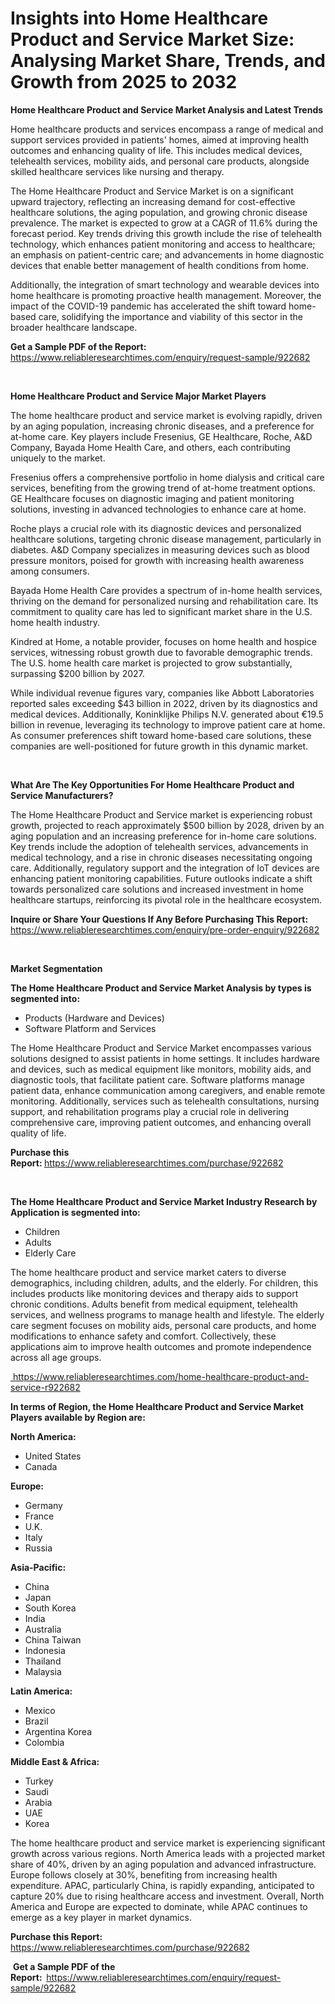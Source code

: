 <p><h1>Insights into Home Healthcare Product and Service Market Size: Analysing Market Share, Trends, and Growth from 2025 to 2032</h1></p><p><strong>Home Healthcare Product and Service Market Analysis and Latest Trends</strong></p>
<p><p>Home healthcare products and services encompass a range of medical and support services provided in patients' homes, aimed at improving health outcomes and enhancing quality of life. This includes medical devices, telehealth services, mobility aids, and personal care products, alongside skilled healthcare services like nursing and therapy.</p><p>The Home Healthcare Product and Service Market is on a significant upward trajectory, reflecting an increasing demand for cost-effective healthcare solutions, the aging population, and growing chronic disease prevalence. The market is expected to grow at a CAGR of 11.6% during the forecast period. Key trends driving this growth include the rise of telehealth technology, which enhances patient monitoring and access to healthcare; an emphasis on patient-centric care; and advancements in home diagnostic devices that enable better management of health conditions from home.</p><p>Additionally, the integration of smart technology and wearable devices into home healthcare is promoting proactive health management. Moreover, the impact of the COVID-19 pandemic has accelerated the shift toward home-based care, solidifying the importance and viability of this sector in the broader healthcare landscape.</p></p>
<p><strong>Get a Sample PDF of the Report:&nbsp;</strong> <a href="https://www.reliableresearchtimes.com/enquiry/request-sample/922682?utm_campaign=3282&utm_medium=2&utm_source=Github&utm_content=ia&utm_term=19042025&utm_id=home-healthcare-product-and-service">https://www.reliableresearchtimes.com/enquiry/request-sample/922682</a></p>
<p>&nbsp;</p>
<p><strong>Home Healthcare Product and Service Major Market Players</strong></p>
<p><p>The home healthcare product and service market is evolving rapidly, driven by an aging population, increasing chronic diseases, and a preference for at-home care. Key players include Fresenius, GE Healthcare, Roche, A&D Company, Bayada Home Health Care, and others, each contributing uniquely to the market.</p><p>Fresenius offers a comprehensive portfolio in home dialysis and critical care services, benefiting from the growing trend of at-home treatment options. GE Healthcare focuses on diagnostic imaging and patient monitoring solutions, investing in advanced technologies to enhance care at home.</p><p>Roche plays a crucial role with its diagnostic devices and personalized healthcare solutions, targeting chronic disease management, particularly in diabetes. A&D Company specializes in measuring devices such as blood pressure monitors, poised for growth with increasing health awareness among consumers.</p><p>Bayada Home Health Care provides a spectrum of in-home health services, thriving on the demand for personalized nursing and rehabilitation care. Its commitment to quality care has led to significant market share in the U.S. home health industry.</p><p>Kindred at Home, a notable provider, focuses on home health and hospice services, witnessing robust growth due to favorable demographic trends. The U.S. home health care market is projected to grow substantially, surpassing $200 billion by 2027.</p><p>While individual revenue figures vary, companies like Abbott Laboratories reported sales exceeding $43 billion in 2022, driven by its diagnostics and medical devices. Additionally, Koninklijke Philips N.V. generated about €19.5 billion in revenue, leveraging its technology to improve patient care at home. As consumer preferences shift toward home-based care solutions, these companies are well-positioned for future growth in this dynamic market.</p></p>
<p>&nbsp;</p>
<p><strong>What Are The Key Opportunities For Home Healthcare Product and Service Manufacturers?</strong></p>
<p><p>The Home Healthcare Product and Service market is experiencing robust growth, projected to reach approximately $500 billion by 2028, driven by an aging population and an increasing preference for in-home care solutions. Key trends include the adoption of telehealth services, advancements in medical technology, and a rise in chronic diseases necessitating ongoing care. Additionally, regulatory support and the integration of IoT devices are enhancing patient monitoring capabilities. Future outlooks indicate a shift towards personalized care solutions and increased investment in home healthcare startups, reinforcing its pivotal role in the healthcare ecosystem.</p></p>
<p><strong>Inquire or Share Your Questions If Any Before Purchasing This Report:</strong> <a href="https://www.reliableresearchtimes.com/enquiry/pre-order-enquiry/922682?utm_campaign=3282&utm_medium=2&utm_source=Github&utm_content=ia&utm_term=19042025&utm_id=home-healthcare-product-and-service">https://www.reliableresearchtimes.com/enquiry/pre-order-enquiry/922682</a></p>
<p>&nbsp;</p>
<p><strong>Market Segmentation</strong></p>
<p><strong>The Home Healthcare Product and Service Market Analysis by types is segmented into:</strong></p>
<p><ul><li>Products (Hardware and Devices)</li><li>Software Platform and Services</li></ul></p>
<p><p>The Home Healthcare Product and Service Market encompasses various solutions designed to assist patients in home settings. It includes hardware and devices, such as medical equipment like monitors, mobility aids, and diagnostic tools, that facilitate patient care. Software platforms manage patient data, enhance communication among caregivers, and enable remote monitoring. Additionally, services such as telehealth consultations, nursing support, and rehabilitation programs play a crucial role in delivering comprehensive care, improving patient outcomes, and enhancing overall quality of life.</p></p>
<p><strong>Purchase this Report:&nbsp;</strong><a href="https://www.reliableresearchtimes.com/purchase/922682?utm_campaign=3282&utm_medium=2&utm_source=Github&utm_content=ia&utm_term=19042025&utm_id=home-healthcare-product-and-service">https://www.reliableresearchtimes.com/purchase/922682</a></p>
<p>&nbsp;</p>
<p><strong>The Home Healthcare Product and Service Market Industry Research by Application is segmented into:</strong></p>
<p><ul><li>Children</li><li>Adults</li><li>Elderly Care</li></ul></p>
<p><p>The home healthcare product and service market caters to diverse demographics, including children, adults, and the elderly. For children, this includes products like monitoring devices and therapy aids to support chronic conditions. Adults benefit from medical equipment, telehealth services, and wellness programs to manage health and lifestyle. The elderly care segment focuses on mobility aids, personal care products, and home modifications to enhance safety and comfort. Collectively, these applications aim to improve health outcomes and promote independence across all age groups.</p></p>
<p><a href="https://www.reliableresearchtimes.com/home-healthcare-product-and-service-r922682?utm_campaign=3282&utm_medium=2&utm_source=Github&utm_content=ia&utm_term=19042025&utm_id=home-healthcare-product-and-service">&nbsp;https://www.reliableresearchtimes.com/home-healthcare-product-and-service-r922682</a></p>
<p><strong>In terms of Region, the Home Healthcare Product and Service Market Players available by Region are:</strong></p>
<p>
    <p> <strong> North America: </strong>
        <ul>
            <li>United States</li>
            <li>Canada</li>
        </ul>
        </p> 
    <p> <strong> Europe: </strong>
        <ul>
            <li>Germany</li>
            <li>France</li>
            <li>U.K.</li>
            <li>Italy</li>
            <li>Russia</li>
        </ul>
        </p> 
    <p> <strong> Asia-Pacific: </strong>
        <ul>
            <li>China</li>
            <li>Japan</li>
            <li>South Korea</li>
            <li>India</li>
            <li>Australia</li>
            <li>China Taiwan</li>
            <li>Indonesia</li>
            <li>Thailand</li>
            <li>Malaysia</li>
        </ul>
        </p> 
    <p> <strong> Latin America: </strong>
        <ul>
            <li>Mexico</li>
            <li>Brazil</li>
            <li>Argentina Korea</li>
            <li>Colombia</li>
        </ul>
        </p> 
    <p> <strong> Middle East & Africa: </strong>
        <ul>
            <li>Turkey</li>
            <li>Saudi</li>
            <li>Arabia</li>
            <li>UAE</li>
            <li>Korea</li>
        </ul>
    </p>
    </p>
<p><p>The home healthcare product and service market is experiencing significant growth across various regions. North America leads with a projected market share of 40%, driven by an aging population and advanced infrastructure. Europe follows closely at 30%, benefiting from increasing health expenditure. APAC, particularly China, is rapidly expanding, anticipated to capture 20% due to rising healthcare access and investment. Overall, North America and Europe are expected to dominate, while APAC continues to emerge as a key player in market dynamics.</p></p>
<p><strong>Purchase this Report: </strong><a href="https://www.reliableresearchtimes.com/purchase/922682?utm_campaign=3282&utm_medium=2&utm_source=Github&utm_content=ia&utm_term=19042025&utm_id=home-healthcare-product-and-service">https://www.reliableresearchtimes.com/purchase/922682</a></p>
<p>&nbsp;<strong>Get a Sample PDF of the Report:&nbsp;&nbsp;</strong><a href="https://www.reliableresearchtimes.com/enquiry/request-sample/922682?utm_campaign=3282&utm_medium=2&utm_source=Github&utm_content=ia&utm_term=19042025&utm_id=home-healthcare-product-and-service">https://www.reliableresearchtimes.com/enquiry/request-sample/922682</a></p>
<p><strong></strong></p>
<p><p></p><p></p><p></p></p>